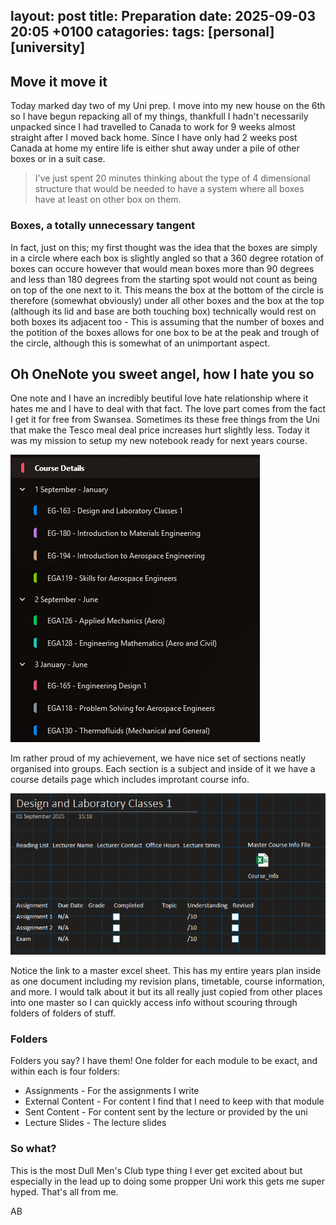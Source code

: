 layout: post
title: Preparation
date: 2025-09-03 20:05 +0100
catagories:
tags: [personal][university]
----------------------------

## Move it move it

Today marked day two of my Uni prep. I move into my new house on the 6th so I have begun repacking all of my things, thankfull I hadn't necessarily unpacked since I had travelled to Canada to work for 9 weeks almost straight after I moved back home. Since I have only had 2 weeks post Canada at home my entire life is either shut away under a pile of other boxes or in a suit case.

> I've just spent 20 minutes thinking about the type of 4 dimensional structure that would be needed to have a system where all boxes have at least on other box on them.

### Boxes, a totally unnecessary tangent

In fact, just on this; my first thought was the idea that the boxes are simply in a circle where each box is slightly angled so that a 360 degree rotation of boxes can occure however that would mean boxes more than 90 degrees and less than 180 degrees from the starting spot would not count as being on top of the one next to it. This means the box at the bottom of the circle is therefore (somewhat obviously) under all other boxes and the box at the top (although its lid and base are both touching box) technically would rest on both boxes its adjacent too - This is assuming that the number of boxes and the potition of the boxes allows for one box to be at the peak and trough of the circle, although this is somewhat of an unimportant aspect.

## Oh OneNote you sweet angel, how I hate you so

One note and I have an incredibly beutiful love hate relationship where it hates me and I have to deal with that fact. The love part comes from the fact I get it for free from Swansea. Sometimes its these free things from the Uni that make the Tesco meal deal price increases hurt slightly less. Today it was my mission to setup my new notebook ready for next years course.

![](/assets/posts/OneNote.png)

Im rather proud of my achievement, we have nice set of sections neatly organised into groups. Each section is a subject and inside of it we have a course details page which includes improtant course info.

![](/assets/posts/OneNote2.png)

Notice the link to a master excel sheet. This has my entire years plan inside as one document including my revision plans, timetable, course information, and more. I would talk about it but its all really just copied from other places into one master so I can quickly access info without scouring through folders of folders of stuff.

### Folders

Folders you say? I have them! One folder for each module to be exact, and within each is four folders:

- Assignments - For the assignments I write
- External Content - For content I find that I need to keep with that module
- Sent Content - For content sent by the lecture or provided by the uni
- Lecture Slides - The lecture slides

### So what?

This is the most Dull Men's Club type thing I ever get excited about but especially in the lead up to doing some propper Uni work this gets me super hyped. That's all from me.

AB
